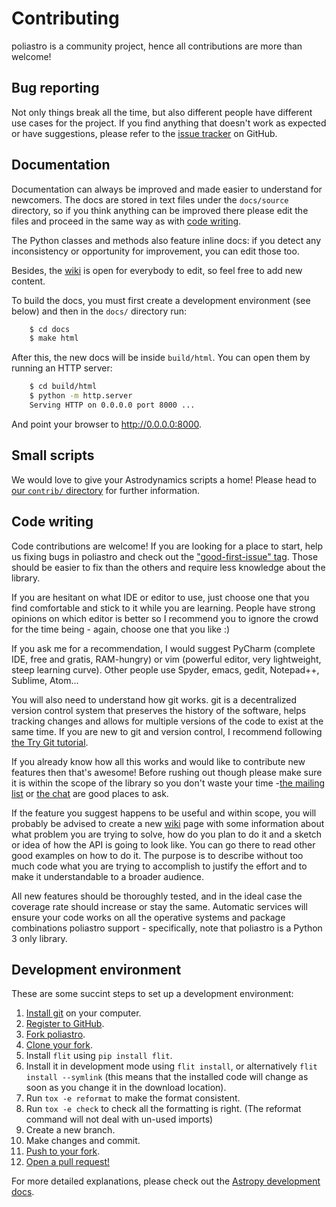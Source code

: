 # Contributing

poliastro is a community project, hence all contributions are more than
welcome!

## Bug reporting

Not only things break all the time, but also different people have
different use cases for the project. If you find anything that doesn\'t
work as expected or have suggestions, please refer to the [issue
tracker](https://github.com/poliastro/poliastro/issues) on GitHub.

## Documentation

Documentation can always be improved and made easier to understand for
newcomers. The docs are stored in text files under the
`docs/source` directory, so if you think anything can be
improved there please edit the files and proceed in the same way as with
[code writing](#code-writing).

The Python classes and methods also feature inline docs: if you detect
any inconsistency or opportunity for improvement, you can edit those
too.

Besides, the [wiki](https://github.com/poliastro/poliastro/wiki) is open
for everybody to edit, so feel free to add new content.

To build the docs, you must first create a development environment (see
below) and then in the `docs/` directory run:
```bash
    $ cd docs
    $ make html
```
After this, the new docs will be inside `build/html`. You can open them
by running an HTTP server:
```bash
    $ cd build/html
    $ python -m http.server
    Serving HTTP on 0.0.0.0 port 8000 ...
```
And point your browser to <http://0.0.0.0:8000>.

## Small scripts

We would love to give your Astrodynamics scripts a home!
Please head to [our `contrib/` directory](https://github.com/poliastro/poliastro/tree/main/contrib)
for further information.

## Code writing

Code contributions are welcome! If you are looking for a place to start,
help us fixing bugs in poliastro and check out the [\"good-first-issue\" tag](https://github.com/poliastro/poliastro/labels/good%20first%20issue).
Those should be easier to fix than the others and require less knowledge
about the library.

If you are hesitant on what IDE or editor to use, just choose one that
you find comfortable and stick to it while you are learning. People have
strong opinions on which editor is better so I recommend you to ignore
the crowd for the time being - again, choose one that you like :)

If you ask me for a recommendation, I would suggest PyCharm (complete
IDE, free and gratis, RAM-hungry) or vim (powerful editor, very
lightweight, steep learning curve). Other people use Spyder, emacs,
gedit, Notepad++, Sublime, Atom\...

You will also need to understand how git works. git is a decentralized
version control system that preserves the history of the software, helps
tracking changes and allows for multiple versions of the code to exist
at the same time. If you are new to git and version control, I recommend
following [the Try Git tutorial](https://try.github.io/).

If you already know how all this works and would like to contribute new
features then that\'s awesome! Before rushing out though please make
sure it is within the scope of the library so you don\'t waste your time
-[the mailing list](https://groups.io/g/poliastro-dev) or [the
chat](http://chat.poliastro.space/) are good places to ask.

If the feature you suggest happens to be useful and within scope, you
will probably be advised to create a new
[wiki](https://github.com/poliastro/poliastro/wiki) page with some
information about what problem you are trying to solve, how do you plan
to do it and a sketch or idea of how the API is going to look like. You
can go there to read other good examples on how to do it. The purpose is
to describe without too much code what you are trying to accomplish to
justify the effort and to make it understandable to a broader audience.

All new features should be thoroughly tested, and in the ideal case the
coverage rate should increase or stay the same. Automatic services will
ensure your code works on all the operative systems and package
combinations poliastro support - specifically, note that poliastro is a
Python 3 only library.

## Development environment

These are some succint steps to set up a development environment:

1. [Install git](https://git-scm.com/) on your computer.
2. [Register to GitHub](https://github.com/).
3. [Fork poliastro](https://help.github.com/articles/fork-a-repo/).
4. [Clone your fork](https://help.github.com/articles/cloning-a-repository/).
5. Install `flit` using `pip install flit`.
6. Install it in development mode using `flit install`, or
   alternatively `flit install --symlink` (this means that
   the installed code will change as soon as you change it in the
   download location).
7. Run `tox -e reformat` to make the format consistent.
8. Run `tox -e check` to check all the formatting is right.
   (The reformat command will not deal with un-used imports)
9. Create a new branch.
10. Make changes and commit.
11. [Push to your
    fork](https://help.github.com/articles/pushing-to-a-remote/).
12. [Open a pull
    request!](https://help.github.com/articles/creating-a-pull-request/)

For more detailed explanations, please check out the [Astropy
development
docs](http://docs.astropy.org/en/stable/development/workflow/development_workflow.html).
